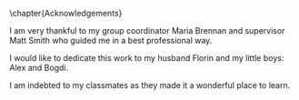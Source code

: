 \chapter{Acknowledgements}

I am very thankful to my group coordinator Maria Brennan and 
supervisor  Matt Smith who guided me  in  a  best  professional way. 

I  would  like  to  dedicate  this work to my husband Florin and my little boys: Alex and Bogdi.

I am indebted to my classmates  as  they  made  it  a  wonderful  place  to  learn. 